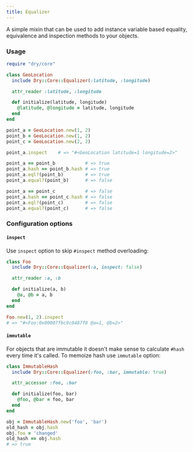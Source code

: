 ```yaml
---
title: Equalizer
---
```


A simple mixin that can be used to add instance variable based equality, equivalence and inspection methods to your objects.

### Usage

```ruby
require "dry/core"

class GeoLocation
  include Dry::Core::Equalizer(:latitude, :longitude)

  attr_reader :latitude, :longitude

  def initialize(latitude, longitude)
    @latitude, @longitude = latitude, longitude
  end
end

point_a = GeoLocation.new(1, 2)
point_b = GeoLocation.new(1, 2)
point_c = GeoLocation.new(2, 2)

point_a.inspect    # => "#<GeoLocation latitude=1 longitude=2>"

point_a == point_b           # => true
point_a.hash == point_b.hash # => true
point_a.eql?(point_b)        # => true
point_a.equal?(point_b)      # => false

point_a == point_c           # => false
point_a.hash == point_c.hash # => false
point_a.eql?(point_c)        # => false
point_a.equal?(point_c)      # => false
```

### Configuration options

#### `inspect`

Use `inspect` option to skip `#inspect` method overloading:

```ruby
class Foo
  include Dry::Core::Equalizer(:a, inspect: false)

  attr_reader :a, :b

  def initialize(a, b)
    @a, @b = a, b
  end
end

Foo.new(1, 2).inspect
# => "#<Foo:0x00007fbc9c0487f0 @a=1, @b=2>"
```

#### `immutable`

For objects that are immutable it doesn't make sense to calculate `#hash` every time it's called. To memoize hash use `immutable` option:

```ruby
class ImmutableHash
  include Dry::Core::Equalizer(:foo, :bar, immutable: true)

  attr_accessor :foo, :bar

  def initialize(foo, bar)
    @foo, @bar = foo, bar
  end
end

obj = ImmutableHash.new('foo', 'bar')
old_hash = obj.hash
obj.foo = 'changed'
old_hash == obj.hash
# => true
```
